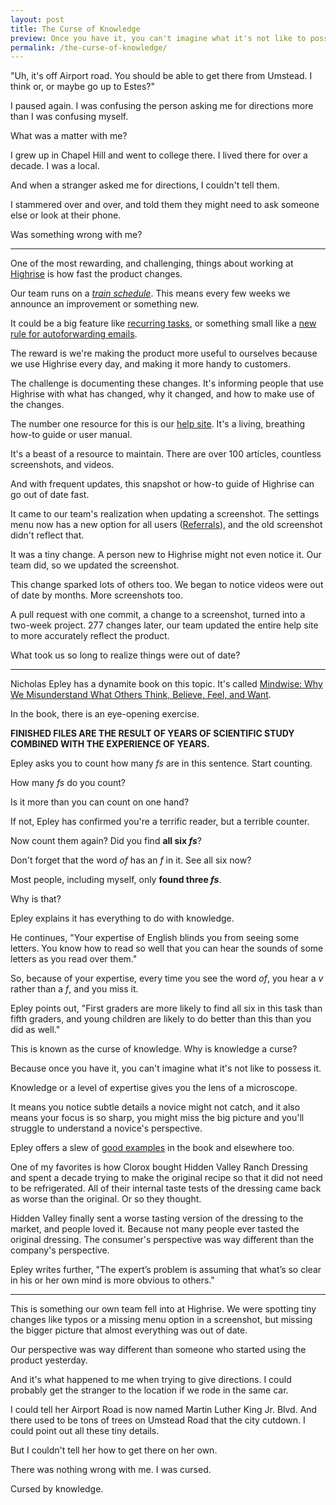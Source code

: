 ```yaml
---
layout: post
title: The Curse of Knowledge
preview: Once you have it, you can't imagine what it's not like to possess it
permalink: /the-curse-of-knowledge/
---
```


"Uh, it's off Airport road. You should be able to get there from Umstead. I think or, or maybe go up to Estes?" 

I paused again. I was confusing the person asking me for directions more than I was confusing myself. 

What was a matter with me? 

I grew up in Chapel Hill and went to college there. I lived there for over a decade. I was a local. 

And when a stranger asked me for directions, I couldn't tell them. 

I stammered over and over, and told them they might need to ask someone else or look at their phone.  

Was something wrong with me? 

* * * 

One of the most rewarding, and challenging, things about working at [Highrise](https://highrisehq.com/) is how fast the product changes.

Our team runs on a *[train schedule](https://signalvnoise.com/posts/3811-stuck-again)*. This means every few weeks we announce an improvement or something new. 

It could be a big feature like [recurring tasks](https://medium.com/highrisehq/recurring-tasks-6f057cbe7561#.l90lx8dho), or something small like a [new rule for autoforwarding emails](https://medium.com/highrisehq/more-powerful-forwarding-33a95200bc67#.p9a0evkp7).

The reward is we're making the product more useful to ourselves because we use Highrise every day, and making it more handy to customers. 

The challenge is documenting these changes. It's informing people that use Highrise with what has changed, why it changed, and how to make use of the changes. 

The number one resource for this is our [help site](https://help.highrisehq.com/broadcast/bulk-email/). It's a living, breathing how-to guide or user manual. 

It's a beast of a resource to maintain. There are over 100 articles, countless screenshots, and videos. 

And with frequent updates, this snapshot or how-to guide of Highrise can go out of date fast. 

It came to our team's realization when updating a screenshot. The settings menu now has a new option for all users ([Referrals](https://medium.com/highrisehq/give-get-94bb3158541#.5kzoxolsy)), and the old screenshot didn't reflect that. 

It was a tiny change. A person new to Highrise might not even notice it. Our team did, so we updated the screenshot. 

This change sparked lots of others too. We began to notice videos were out of date by months. More screenshots too. 

A pull request with one commit, a change to a screenshot, turned into a two-week project. 277 changes later, our team updated the entire help site to more accurately reflect the product. 

What took us so long to realize things were out of date? 

* * * 

Nicholas Epley has a dynamite book on this topic. It's called [Mindwise: Why We Misunderstand What Others Think, Believe, Feel, and Want](https://www.amazon.com/Mindwise-Misunderstand-Others-Think-Believe/dp/1491544325). 

In the book, there is an eye-opening exercise.


**FINISHED FILES ARE THE RESULT OF YEARS OF SCIENTIFIC STUDY COMBINED WITH THE EXPERIENCE OF YEARS.** 


Epley asks you to count how many *fs* are in this sentence. Start counting. 

How many *fs* do you count? 

Is it more than you can count on one hand? 

If not, Epley has confirmed you're a terrific reader, but a terrible counter. 

Now count them again? Did you find **all six *fs***? 

Don't forget that the word *of* has an *f* in it. See all six now? 

Most people, including myself, only **found three *fs***. 

Why is that? 

Epley explains it has everything to do with knowledge. 

He continues, "Your expertise of English blinds you from seeing some letters. You know how to read so well that you can hear the sounds of some letters as you read over them."

So, because of your expertise, every time you see the word *of*, you hear a *v* rather than a *f*, and you miss it. 

Epley points out, "First graders are more likely to find all six in this task than fifth graders, and young children are likely to do better than this than you did as well." 

This is known as the curse of knowledge. Why is knowledge a curse? 

Because once you have it, you can't imagine what it's not like to possess it. 

Knowledge or a level of expertise gives you the lens of a microscope. 

It means you notice subtle details a novice might not catch, and it also means your focus is so sharp, you might miss the big picture and you'll struggle to understand a novice's perspective. 

Epley offers a slew of [good examples](http://faculty.chicagobooth.edu/nicholas.epley/Mindwise/MindwiseTimesReview.pdf
) in the book and elsewhere too.  

One of my favorites is how Clorox bought Hidden Valley Ranch Dressing and spent a decade trying to make the original recipe so that it did not need to be refrigerated. All of their internal taste tests of the dressing came back as worse than the original. Or so they thought. 

Hidden Valley finally sent a worse tasting version of the dressing to the market, and people loved it. Because not many people ever tasted the original dressing. The consumer's perspective was way different than the company's perspective. 

Epley writes further, "The expert’s problem is assuming that what’s so clear in his or her own mind is more obvious to others." 

* * * 

This is something our own team fell into at Highrise. We were spotting tiny changes like typos or a missing menu option in a screenshot, but missing the bigger picture that almost everything was out of date. 

Our perspective was way different than someone who started using the product yesterday. 

And it's what happened to me when trying to give directions. I could probably get the stranger to the location if we rode in the same car. 

I could tell her Airport Road is now named Martin Luther King Jr. Blvd. And there used to be tons of trees on Umstead Road that the city cutdown. I could point out all these tiny details. 

But I couldn't tell her how to get there on her own. 

There was nothing wrong with me. I was cursed. 

Cursed by knowledge. 















